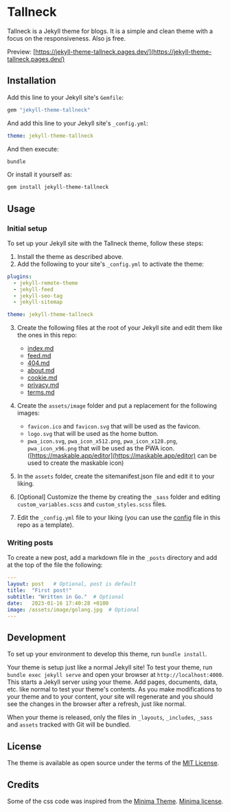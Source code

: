 # Tallneck

Tallneck is a Jekyll theme for blogs. It is a simple and clean theme with a focus on the responsiveness. Also js free.

Preview: [https://jekyll-theme-tallneck.pages.dev/](https://jekyll-theme-tallneck.pages.dev/)

## Installation

Add this line to your Jekyll site's `Gemfile`:

```ruby
gem "jekyll-theme-tallneck"
```

And add this line to your Jekyll site's `_config.yml`:

```yaml
theme: jekyll-theme-tallneck
```

And then execute:

```bash
bundle
```

Or install it yourself as:

```bash
gem install jekyll-theme-tallneck
```

## Usage

### Initial setup

To set up your Jekyll site with the Tallneck theme, follow these steps:

1. Install the theme as described above.
2. Add the following to your site's `_config.yml` to activate the theme:

```yaml
plugins:
  - jekyll-remote-theme
  - jekyll-feed
  - jekyll-seo-tag
  - jekyll-sitemap

theme: jekyll-theme-tallneck
```

3. Create the following files at the root of your Jekyll site and edit them like the ones in this repo:
    - [index.md](index.md)
    - [feed.md](feed.md)
    - [404.md](404.md)
    - [about.md](about.md)
    - [cookie.md](cookie.md)
    - [privacy.md](privacy.md)
    - [terms.md](terms.md)

4. Create the `assets/image` folder and put a replacement for the following images:
    - `favicon.ico` and `favicon.svg` that will be used as the favicon.
    - `logo.svg` that will be used as the home button.
    - `pwa_icon.svg`, `pwa_icon_x512.png`, `pwa_icon_x128.png`, `pwa_icon_x96.png` that will be used as the PWA icon. ([https://maskable.app/editor](https://maskable.app/editor) can be used to create the maskable icon)
5. In the `assets` folder, create the sitemanifest.json file and edit it to your liking.
6. [Optional] Customize the theme by creating the `_sass` folder and editing `custom_variables.scss` and `custom_styles.scss` files.
7. Edit the `_config.yml` file to your liking (you can use the [config](/_config.yml) file in this repo as a template).


### Writing posts

To create a new post, add a markdown file in the `_posts` directory and add at the top of the file the following:

```yaml
---
layout: post   # Optional, post is default
title:  "First post!"
subtitle: "Written in Go."  # Optional
date:   2023-01-16 17:40:28 +0100
image: /assets/image/golang.jpg  # Optional
---
```

## Development

To set up your environment to develop this theme, run `bundle install`.

Your theme is setup just like a normal Jekyll site! To test your theme, run `bundle exec jekyll serve` and open your browser at `http://localhost:4000`. This starts a Jekyll server using your theme. Add pages, documents, data, etc. like normal to test your theme's contents. As you make modifications to your theme and to your content, your site will regenerate and you should see the changes in the browser after a refresh, just like normal.

When your theme is released, only the files in `_layouts`, `_includes`, `_sass` and `assets` tracked with Git will be bundled.

## License

The theme is available as open source under the terms of the [MIT License](https://opensource.org/licenses/MIT).

## Credits

Some of the css code was inspired from the [Minima Theme](https://github.com/jekyll/minima). [Minima license](https://github.com/jekyll/minima/blob/master/LICENSE.txt).
